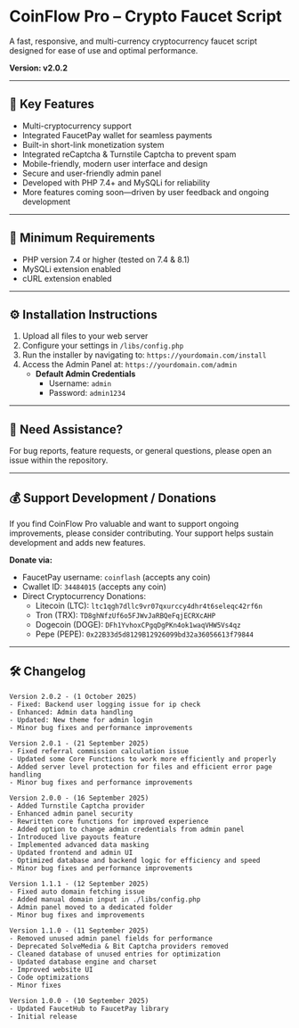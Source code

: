 # CoinFlow Pro – Crypto Faucet Script

A fast, responsive, and multi-currency cryptocurrency faucet script designed for ease of use and optimal performance.

**Version: v2.0.2**

---

## 🚀 Key Features

- Multi-cryptocurrency support  
- Integrated FaucetPay wallet for seamless payments  
- Built-in short-link monetization system  
- Integrated reCaptcha & Turnstile Captcha to prevent spam  
- Mobile-friendly, modern user interface and design  
- Secure and user-friendly admin panel  
- Developed with PHP 7.4+ and MySQLi for reliability  
- More features coming soon—driven by user feedback and ongoing development  

---

## 🧾 Minimum Requirements

- PHP version 7.4 or higher (tested on 7.4 & 8.1)  
- MySQLi extension enabled  
- cURL extension enabled

---

## ⚙️ Installation Instructions

1. Upload all files to your web server  
2. Configure your settings in `/libs/config.php`  
3. Run the installer by navigating to: `https://yourdomain.com/install`  
4. Access the Admin Panel at: `https://yourdomain.com/admin`  
   - **Default Admin Credentials**  
     - Username: `admin`  
     - Password: `admin1234`  

---

## 🎫 Need Assistance?

For bug reports, feature requests, or general questions, please open an issue within the repository.

---

## 💰 Support Development / Donations

If you find CoinFlow Pro valuable and want to support ongoing improvements, please consider contributing. Your support helps sustain development and adds new features.

**Donate via:**

- FaucetPay username: `coinflash` (accepts any coin)  
- Cwallet ID: `34484015` (accepts any coin)  
- Direct Cryptocurrency Donations:  
  - Litecoin (LTC): `ltc1qgh7dllc9vr07qxurccy4dhr4t6seleqc42rf6n`  
  - Tron (TRX): `TD8ghNfzUf6o5FJWvJaRBQeFqjECRXcAHP`  
  - Dogecoin (DOGE): `DFh1YvhoxCPgqDgPKn4ok1waqVHW5Vs4qz`  
  - Pepe (PEPE): `0x22B33d5d8129B12926099bd32a36056613f79844`  

---

## 🛠 Changelog

```
Version 2.0.2 - (1 October 2025)
- Fixed: Backend user logging issue for ip check
- Enhanced: Admin data handling
- Updated: New theme for admin login
- Minor bug fixes and performance improvements  

Version 2.0.1 - (21 September 2025)
- Fixed referral commission calculation issue
- Updated some Core Functions to work more efficiently and properly
- Added server level protection for files and efficient error page handling
- Minor bug fixes and performance improvements  

Version 2.0.0 - (16 September 2025)
- Added Turnstile Captcha provider
- Enhanced admin panel security  
- Rewritten core functions for improved experience  
- Added option to change admin credentials from admin panel  
- Introduced live payouts feature  
- Implemented advanced data masking  
- Updated frontend and admin UI  
- Optimized database and backend logic for efficiency and speed  
- Minor bug fixes and performance improvements  

Version 1.1.1 - (12 September 2025)
- Fixed auto domain fetching issue  
- Added manual domain input in ./libs/config.php  
- Admin panel moved to a dedicated folder  
- Minor bug fixes and improvements  

Version 1.1.0 - (11 September 2025)
- Removed unused admin panel fields for performance  
- Deprecated SolveMedia & Bit Captcha providers removed  
- Cleaned database of unused entries for optimization  
- Updated database engine and charset  
- Improved website UI  
- Code optimizations  
- Minor fixes  

Version 1.0.0 - (10 September 2025)
- Updated FaucetHub to FaucetPay library  
- Initial release  
```